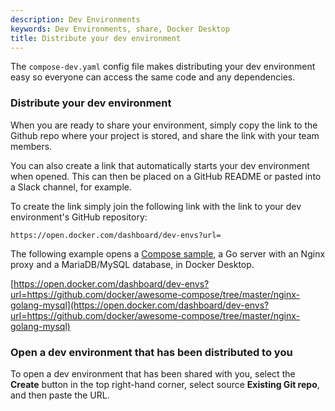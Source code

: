 ```yaml
---
description: Dev Environments
keywords: Dev Environments, share, Docker Desktop
title: Distribute your dev environment
---
```


The `compose-dev.yaml` config file makes distributing your dev environment easy so everyone can access the same code and any dependencies.

### Distribute your dev environment

When you are ready to share your environment, simply copy the link to the Github repo where your project is stored, and share the link with your team members. 

You can also create a link that automatically starts your dev environment when opened. This can then be placed on a GitHub README or pasted into a Slack channel, for example. 

To create the link simply join the following link with the link to your dev environment's GitHub repository:

`https://open.docker.com/dashboard/dev-envs?url=`

The following example opens a [Compose sample](https://github.com/docker/awesome-compose/tree/master/nginx-golang-mysql), a Go server with an Nginx proxy and a MariaDB/MySQL database, in Docker Desktop.

[https://open.docker.com/dashboard/dev-envs?url=https://github.com/docker/awesome-compose/tree/master/nginx-golang-mysql](https://open.docker.com/dashboard/dev-envs?url=https://github.com/docker/awesome-compose/tree/master/nginx-golang-mysql)

### Open a dev environment that has been distributed to you

To open a dev environment that has been shared with you, select the **Create** button in the top right-hand corner, select source **Existing Git repo**, and then paste the URL.
